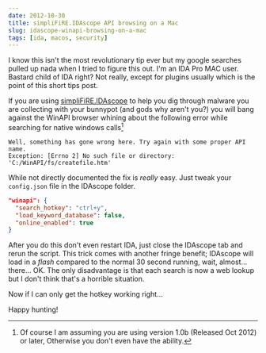 ```yaml
---
date: 2012-10-30
title: simpliFiRE.IDAscope API browsing on a Mac
slug: idascope-winapi-browsing-on-a-mac
tags: [ida, macos, security]
---
```


I know this isn't the most revolutionary tip ever but my google searches pulled up nada when I tried to figure this out. I'm an IDA Pro MAC user. Bastard child of IDA right? Not really, except for plugins usually which is the point of this short tips post.

If you are using [simpliFiRE.IDAscope](https://bitbucket.org/daniel_plohmann/simplifire.idascope) to help you dig through malware you are collecting with your bunnypot (and gods why aren't you?) you will bang against the WinAPI browser whining about the following error while searching for native windows calls[^VERSION]

```text
Well, something has gone wrong here. Try again with some proper API name.
Exception: [Errno 2] No such file or directory: 'C:/WinAPI/fs/createfile.htm'
```

While not directly documented the fix is _really_ easy. Just tweak your ```config.json``` file in the IDAscope folder.

```json
"winapi": {
  "search_hotkey": "ctrl+y",
  "load_keyword_database": false,
  "online_enabled": true
}
```

After you do this don't even restart IDA, just close the IDAscope tab and rerun the script. This trick comes with another fringe benefit; IDAscope will load in a _flash_ compared to the normal 30 second running, wait, almost… there… OK. The only disadvantage is that each search is now a web lookup but I don't think that's a horrible situation.

Now if I can only get the hotkey working right…

Happy hunting!

[^VERSION]: Of course I am assuming you are using version 1.0b (Released Oct 2012) or later, Otherwise you don't even have the ability.
